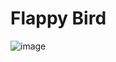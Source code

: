 # Flappy Bird
![image](https://user-images.githubusercontent.com/65457096/206915244-f2735f07-d1b3-43cc-bcbe-6e1a8a3cda5d.png)
